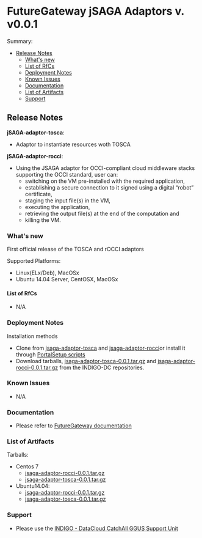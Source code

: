 # FutureGateway jSAGA Adaptors v. v0.0.1


Summary:
* [Release Notes](#id1)
  * [What's new](#id2)
  * [List of RfCs](#id3)
  * [Deployment Notes](#id4)
  * [Known Issues](#id5)
  * [Documentation](#id6)
  * [List of Artifacts](#id7)
  * [Support](#id8)


<a id="id1"></a>
## Release Notes

**jSAGA-adaptor-tosca**:
* Adaptor to instantiate resources woth TOSCA

**jSAGA-adaptor-rocci**:
* Using the JSAGA adaptor for OCCI-compliant cloud middleware stacks supporting the OCCI standard, user can:
  * switching on the VM pre-installed with the required application,
  * establishing a secure connection to it signed using a digital “robot” certificate,
  * staging the input file(s) in the VM,
  * executing the application,
  * retrieving the output file(s) at the end of the computation and
  * killing the VM.

<a id="id2"></a>
### What's new

First official release of the TOSCA and rOCCI adaptors

Supported Platforms:
* Linux(ELx/Deb), MacOSx
* Ubuntu 14.04 Server, CentOSX, MacOSx

<a id="id3"></a>
#### List of RfCs 

* N/A

<a id="id4"></a>
### Deployment Notes

Installation methods
* Clone from [jsaga-adaptor-tosca](https://github.com/indigo-dc/jsaga-adaptor-tosca) and [jsaga-adaptor-rocci](https://github.com/indigo-dc/jsaga-adaptor-rocci)or install it through [PortalSetup scripts](https://github.com/indigo-dc/PortalSetup)
* Download tarballs, [jsaga-adaptor-tosca-0.0.1.tar.gz](http://repo.indigo-datacloud.eu/repository/indigo/1/centos7/SRPMS/tgz/jsaga-adaptor-tosca-0.0.1.tar.gz) and [jsaga-adaptor-rocci-0.0.1.tar.gz](http://repo.indigo-datacloud.eu/repository/indigo/1/centos7/SRPMS/tgz/jsaga-adaptor-rocci-0.0.1.tar.gz) from the INDIGO-DC repositories.


<a id="id5"></a>
### Known Issues

* N/A

<a id="id6"></a>
### Documentation

* Please refer to [FutureGateway documentation](https://www.gitbook.com/book/ricsxn/futuregateway/details)

<a id="id7"></a>
### List of Artifacts

Tarballs:
* Centos 7
  * [jsaga-adaptor-rocci-0.0.1.tar.gz](http://repo.indigo-datacloud.eu/repository/indigo/1/centos7/SRPMS/tgz/jsaga-adaptor-rocci-0.0.1.tar.gz)
  * [jsaga-adaptor-tosca-0.0.1.tar.gz](http://repo.indigo-datacloud.eu/repository/indigo/1/centos7/SRPMS/tgz/jsaga-adaptor-tosca-0.0.1.tar.gz)
* Ubuntu14.04:
  * [jsaga-adaptor-rocci-0.0.1.tar.gz](http://repo.indigo-datacloud.eu/repository/indigo/1/ubuntu/dists/trusty/main/source/jsaga-adaptor-rocci-0.0.1.tar.gz)
  * [jsaga-adaptor-tosca-0.0.1.tar.gz](http://repo.indigo-datacloud.eu/repository/indigo/1/ubuntu/dists/trusty/main/source/jsaga-adaptor-tosca-0.0.1.tar.gz)

<a id="id8"></a>
### Support

* Please use the [INDIGO - DataCloud CatchAll GGUS Support Unit](
https://wiki.egi.eu/wiki/GGUS:INDIGO_DataCloud_Catch-all_FAQ)